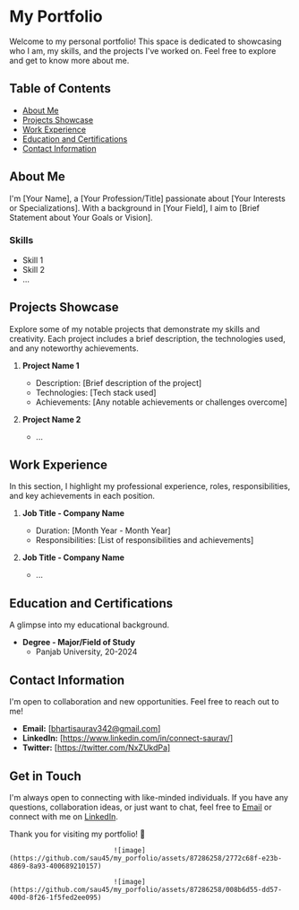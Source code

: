 # My Portfolio

Welcome to my personal portfolio! This space is dedicated to showcasing who I am, my skills, and the projects I've worked on. Feel free to explore and get to know more about me.

## Table of Contents

- [About Me](#about-me)
- [Projects Showcase](#projects-showcase)
- [Work Experience](#work-experience)
- [Education and Certifications](#education-and-certifications)
- [Contact Information](#contact-information)

## About Me

I'm [Your Name], a [Your Profession/Title] passionate about [Your Interests or Specializations]. With a background in [Your Field], I aim to [Brief Statement about Your Goals or Vision].

### Skills

- Skill 1
- Skill 2
- ...

## Projects Showcase

Explore some of my notable projects that demonstrate my skills and creativity. Each project includes a brief description, the technologies used, and any noteworthy achievements.

1. **Project Name 1**
   - Description: [Brief description of the project]
   - Technologies: [Tech stack used]
   - Achievements: [Any notable achievements or challenges overcome]

2. **Project Name 2**
   - ...

## Work Experience

In this section, I highlight my professional experience, roles, responsibilities, and key achievements in each position.

1. **Job Title - Company Name**
   - Duration: [Month Year - Month Year]
   - Responsibilities: [List of responsibilities and achievements]

2. **Job Title - Company Name**
   - ...

## Education and Certifications

A glimpse into my educational background.

- **Degree - Major/Field of Study**
  - Panjab University, 20-2024

## Contact Information

I'm open to collaboration and new opportunities. Feel free to reach out to me!

- **Email:** [bhartisaurav342@gmail.com]
- **LinkedIn:** [https://www.linkedin.com/in/connect-saurav/]
- **Twitter:** [https://twitter.com/NxZUkdPa]

## Get in Touch

I'm always open to connecting with like-minded individuals. If you have any questions, collaboration ideas, or just want to chat, feel free to [Email](bhartisaurav342@gmail.com) or connect with me on [LinkedIn](https://www.linkedin.com/in/connect-saurav/).

Thank you for visiting my portfolio! 🚀


                              ![image](https://github.com/sau45/my_porfolio/assets/87286258/2772c68f-e23b-4869-8a93-400689210157)

                              ![image](https://github.com/sau45/my_porfolio/assets/87286258/008b6d55-dd57-400d-8f26-1f5fed2ee095)


